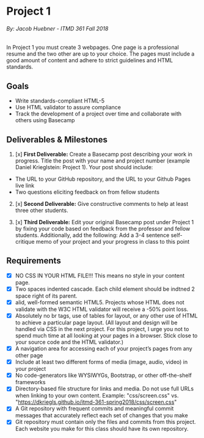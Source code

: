 # Project 1
###### By: Jacob Huebner - ITMD 361 Fall 2018 

In Project 1 you must create 3 webpages. One page is a professional resume and the two other are up to your choice. The pages must include a good amount of content and adhere to strict guidelines and HTML standards. 

## Goals

* Write standards-compliant HTML-5
* Use HTML validator to assure compliance
* Track the development of a project over time and collaborate with others using Basecamp

## Deliverables & Milestones


1. [x] **First Deliverable:** Create a Basecamp post describing your work in progress. Title the post with your name and project number (example Daniel Krieglstein: Project 1). Your post should include:
* The URL to your GitHub repository, and the URL to your Github Pages live link
* Two questions eliciting feedback on from fellow students

2. [x] **Second Deliverable:** Give constructive comments to help at least three other students.

3. [x] **Third Deliverable:** Edit your original Basecamp post under Project 1 by fixing your code based on feedback from the professor and fellow students. Additionally, add the following:
Add a 3-4 sentence self-critique memo of your project and your progress in class to this point

## Requirements

- [x] NO CSS IN YOUR HTML FILE!!! This means no style in your content page.
- [x] Two spaces indented cascade. Each child element should be indtned 2 space right of its parent.
- [x] alid, well-formed semantic HTML5. Projects whose HTML does not validate with the W3C HTML validator will receive a -50% point loss.
- [x] Absolutely no br tags, use of tables for layout, or any other use of HTML to achieve a particular page layout. (All layout and design will be handled via CSS in the next project. For this project, I urge you not to spend much time at all looking at your pages in a browser. Stick close to your source code and the HTML validator.)
- [x] A navigation area for accessing each of your project’s pages from any other page
- [x] Include at least two different forms of media (image, audio, video) in your project
- [x] No code-generators like WYSIWYGs, Bootstrap, or other off-the-shelf frameworks
- [x] Directory-based file structure for links and media. Do not use full URLs when linking to your own content. Example: "css/screen.css" vs. "https://dkriegls.github.io/itmd-361-spring2018/css/screen.css"
- [x] A Git repository with frequent commits and meaningful commit messages that accurately reflect each set of changes that you make
- [x] Git repository must contain only the files and commits from this project. Each website you make for this class should have its own repository.